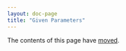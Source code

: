 ```yaml
---
layout: doc-page
title: "Given Parameters"
---
```


The contents of this page have [moved](./using-clauses.html).

